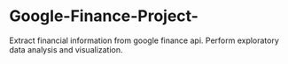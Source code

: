 # Google-Finance-Project-
Extract financial information from google finance api.   Perform exploratory data analysis and visualization.  
